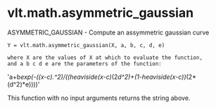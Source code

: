 # vlt.math.asymmetric_gaussian

  ASYMMETRIC_GAUSSIAN - Compute an assymmetric gaussian curve
 
    Y = vlt.math.asymmetric_gaussian(X, a, b, c, d, e)
 
    where X are the values of X at which to evaluate the function,
    and a b c d e are the parameters of the function:
  'a+b*exp(-((x-c).^2)/((heaviside(x-c)*(2*d^2)+(1-heaviside(x-c))*(2*(d^2)*e))))'
 
   This function with no input arguments returns the string above.
